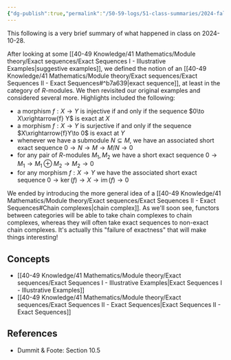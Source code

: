 ```yaml
---
{"dg-publish":true,"permalink":"/50-59-logs/51-class-summaries/2024-fall/math-561/2024-10/2024-10-28/","updated":"2024-10-29T13:09:33-07:00"}
---
```


This following is a very brief summary of what happened in class on 2024-10-28.

After looking at some [[40-49 Knowledge/41 Mathematics/Module theory/Exact sequences/Exact Sequences I - Illustrative Examples\|suggestive examples]], we defined the notion of an [[40-49 Knowledge/41 Mathematics/Module theory/Exact sequences/Exact Sequences II - Exact Sequences#^b7a639\|exact sequence]], at least in the category of $R$-modules. We then revisited our original examples and considered several more. Highlights included the following:
- a morphism $f:X\to Y$ is injective if and only if the sequence $0\to X\xrightarrow{f} Y$ is exact at $X$
- a morphism $f:X\to Y$ is surjective if and only if the sequence $X\xrightarrow{f}Y\to 0$ is exact at $Y$
- whenever we have a submodule $N\subseteq M$, we have an associated short exact sequence $0\to N\to M\to M/N\to 0$
- for any pair of $R$-modules $M_1, M_2$ we have a short exact sequence $0\to M_1\to M_1\oplus M_2\to M_2\to 0$
- for any morphism $f:X\to Y$ we have the associated short exact sequence $0\to \ker(f)\to X\to \operatorname{im}(f)\to 0$

We ended by introducing the more general idea of a [[40-49 Knowledge/41 Mathematics/Module theory/Exact sequences/Exact Sequences II - Exact Sequences#Chain complexes\|chain complex]]. As we'll soon see, functors between categories will be able to take chain complexes to chain complexes, whereas they will often take exact sequences to non-exact chain complexes. It's actually this "failure of exactness" that will make things interesting!
## Concepts

- [[40-49 Knowledge/41 Mathematics/Module theory/Exact sequences/Exact Sequences I - Illustrative Examples\|Exact Sequences I - Illustrative Examples]]
- [[40-49 Knowledge/41 Mathematics/Module theory/Exact sequences/Exact Sequences II - Exact Sequences\|Exact Sequences II - Exact Sequences]]

## References

- Dummit & Foote: Section 10.5